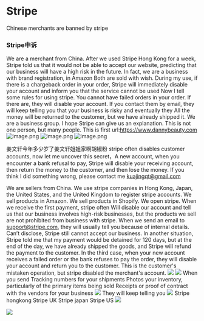 # Stripe
Chinese merchants are banned by stripe

 ###  Stripe申诉
We are a merchant from China. After we used Stripe Hong Kong for a week, Stripe told us that it would not be able to accept our website, predicting that our business will have a high risk in the future. In fact, we are a business with brand registration, in Amazon Both are sold with wish. During my use, if there is a chargeback order in your order, Stripe will immediately disable your account and inform you that the service cannot be used
Now I tell some rules for using stripe. You cannot have failed orders in your order. If there are, they will disable your account. If you contact them by email, they will keep telling you that your business is risky and eventually they All the money will be returned to the customer, but we have already shipped it.
We are a business group. I hope Stripe can give us an explanation. This is not one person, but many people.
This is first url:https://www.dannybeauty.com
![image.png](https://i.loli.net/2021/01/27/Mi5ne4LjFvW3d2h.png)
![image.png](https://i.loli.net/2021/01/27/qFewBk83hGAPZSv.png)
![image.png](https://i.loli.net/2021/01/27/MT5c3nyLsHg1Uqj.png)




姜文轩今年多少岁了姜文轩姐姐家啊胡椒粉
stripe often disables customer accounts, now let me uncover this secret，A new account, when you encounter a bank refusal to pay, Stripe will disable your receiving account, then return the money to the customer, and then lose the money. If you think I did something wrong, please contact me kuajingqt@gmail.com


We are sellers from China. We use stripe companies in Hong Kong, Japan, the United States, and the United Kingdom to register stripe accounts. We sell products in Amazon. We sell products in Shopify. We open stripe. When we receive the first payment, stripe often Will disable our account and tell us that our business involves high-risk businesses, but the products we sell are not prohibited from business with stripe. When we send an email to support@stripe.com, they will usually tell you because of internal details. Can’t disclose, Stripe still cannot accept our business.
In another situation, Stripe told me that my payment would be detained for 120 days, but at the end of the day, we have already shipped the goods, and Stripe will refund the payment to the customer.
In the third case, when your new account receives a failed order or the bank refuses to pay the order, they will disable your account and return you to the customer. This is the customer's mistaken operation, but stripe disabled the merchant's account.
![](https://xinarti.oss-cn-shenzhen.aliyuncs.com/img/20210202123520.png)
![](https://xinarti.oss-cn-shenzhen.aliyuncs.com/img/20210202123344.png)
When you send
Tracking numbers for your shipments	
Photos your inventory, particularly of the primary items being sold	
Receipts or proof of contract with the vendors for your business
![](https://xinarti.oss-cn-shenzhen.aliyuncs.com/img/20210202123610.png)
They will keep telling you
![](https://xinarti.oss-cn-shenzhen.aliyuncs.com/img/20210202123656.png)
Stripe hongkong 
Stripe UK
Stripe japan
Stripe US
![](https://xinarti.oss-cn-shenzhen.aliyuncs.com/img/20210202154919.png)

![](https://xinarti.oss-cn-shenzhen.aliyuncs.com/img/20210202154952.png)


